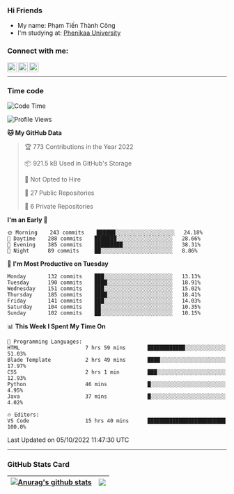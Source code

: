 ### Hi Friends

- My name: Phạm Tiến Thành Công
- I'm studying at: [Phenikaa University]


### Connect with me:
[<img align="left" alt="PhamTienThanhCong | Facebook" width="22px" src="https://upload.wikimedia.org/wikipedia/commons/thumb/1/16/Facebook-icon-1.png/640px-Facebook-icon-1.png" />][facebook]
[<img align="left" alt="PhamTienThanhCong | Zalo" width="22px" src="https://www.anphatpc.com.vn/template/anphat_2020v2/images/icon-zalo.jpg" />][zalo]
[<img align="left" alt="PhamTienThanhCong | LinkedIn" width="22px" src="https://cdn3.iconfinder.com/data/icons/inficons/512/linkedin.png" />][linkedin]

<br />

---

### Time code

<!--START_SECTION:waka-->
![Code Time](http://img.shields.io/badge/Code%20Time-588%20hrs%2035%20mins-blue)

![Profile Views](http://img.shields.io/badge/Profile%20Views-13-blue)

**🐱 My GitHub Data** 

> 🏆 773 Contributions in the Year 2022
 > 
> 📦 921.5 kB Used in GitHub's Storage 
 > 
> 🚫 Not Opted to Hire
 > 
> 📜 27 Public Repositories 
 > 
> 🔑 6 Private Repositories  
 > 
**I'm an Early 🐤** 

```text
🌞 Morning    243 commits    ██████░░░░░░░░░░░░░░░░░░░   24.18% 
🌆 Daytime    288 commits    ███████░░░░░░░░░░░░░░░░░░   28.66% 
🌃 Evening    385 commits    █████████░░░░░░░░░░░░░░░░   38.31% 
🌙 Night      89 commits     ██░░░░░░░░░░░░░░░░░░░░░░░   8.86%

```
📅 **I'm Most Productive on Tuesday** 

```text
Monday       132 commits    ███░░░░░░░░░░░░░░░░░░░░░░   13.13% 
Tuesday      190 commits    ████░░░░░░░░░░░░░░░░░░░░░   18.91% 
Wednesday    151 commits    ███░░░░░░░░░░░░░░░░░░░░░░   15.02% 
Thursday     185 commits    ████░░░░░░░░░░░░░░░░░░░░░   18.41% 
Friday       141 commits    ███░░░░░░░░░░░░░░░░░░░░░░   14.03% 
Saturday     104 commits    ██░░░░░░░░░░░░░░░░░░░░░░░   10.35% 
Sunday       102 commits    ██░░░░░░░░░░░░░░░░░░░░░░░   10.15%

```


📊 **This Week I Spent My Time On** 

```text
💬 Programming Languages: 
HTML                     7 hrs 59 mins       ████████████░░░░░░░░░░░░░   51.03% 
Blade Template           2 hrs 49 mins       ████░░░░░░░░░░░░░░░░░░░░░   17.97% 
CSS                      2 hrs 1 min         ███░░░░░░░░░░░░░░░░░░░░░░   12.93% 
Python                   46 mins             █░░░░░░░░░░░░░░░░░░░░░░░░   4.95% 
Java                     37 mins             █░░░░░░░░░░░░░░░░░░░░░░░░   4.02%

🔥 Editors: 
VS Code                  15 hrs 40 mins      █████████████████████████   100.0%

```


 Last Updated on 05/10/2022 11:47:30 UTC
<!--END_SECTION:waka-->

---

### GitHub Stats Card

| <a href="https://github.com/phamtienthanhcong"><img align="center" src="https://github-readme-stats.vercel.app/api?username=PhamTienThanhCong&show_icons=true&include_all_commits=true&theme=buefy&hide_border=true&theme=ocean_dark" alt="Anurag's github stats" /></a> | <a href="https://github.com/phamtienthanhcong"><img align="center" src="https://github-readme-stats.vercel.app/api/top-langs/?username=PhamTienThanhCong&layout=compact&theme=buefy&hide_border=true&theme=ocean_dark" /></a> |
| ------------- | ------------- |

[Phenikaa University]: https://phenikaa-uni.edu.vn/vi
[facebook]: https://www.facebook.com/phamtienthanhcong
[linkedin]: https://linkedin.com/in/phamtienthanhcong
[zalo]: https://zalo.me/0396396332
[tiktok]: https://www.tiktok.com/@phamtienthanhcong
[web]: https://github.com/PhamTienThanhCong/web_dev
[min project]: https://github.com/PhamTienThanhCong/Project-Of-Web
[c and cpp]: https://github.com/PhamTienThanhCong/Code_C_and_Cpro
[python]: https://github.com/PhamTienThanhCong/Python_beginer
